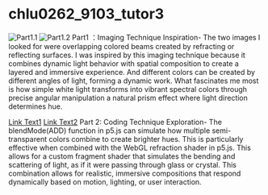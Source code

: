 # chlu0262_9103_tutor3


![Part1.1](https://upload.wikimedia.org/wikipedia/commons/thumb/c/cf/Sagrada_Familia_yeonu.jpg/960px-Sagrada_Familia_yeonu.jpg)
![Part1.2](https://www.thisiscolossal.com/wp-content/uploads/2016/07/StephenKnapp_03.jpg)
Part1 ：Imaging Technique Inspiration-
The two images I looked for were overlapping colored beams created by refracting or reflecting surfaces. I was inspired by this imaging technique because it combines dynamic light behavior with spatial composition to create a layered and immersive experience. And different colors can be created by different angles of light, forming a dynamic work. What fascinates me most is how simple white light transforms into vibrant spectral colors through precise angular manipulation a natural prism effect where light direction determines hue.

[Link Text1](https://editor.p5js.org/Taro9000/sketches/RP9ChXsdG)
[Link Text2](https://p5js.org/zh-Hans/reference/p5/blendMode/)
Part 2: Coding Technique Exploration-
The blendMode(ADD) function in p5.js can simulate how multiple semi-transparent colors combine to create brighter hues. This is particularly effective when combined with the WebGL refraction shader in p5.js. This allows for a custom fragment shader that simulates the bending and scattering of light, as if it were passing through glass or crystal. This combination allows for realistic, immersive compositions that respond dynamically based on motion, lighting, or user interaction.
